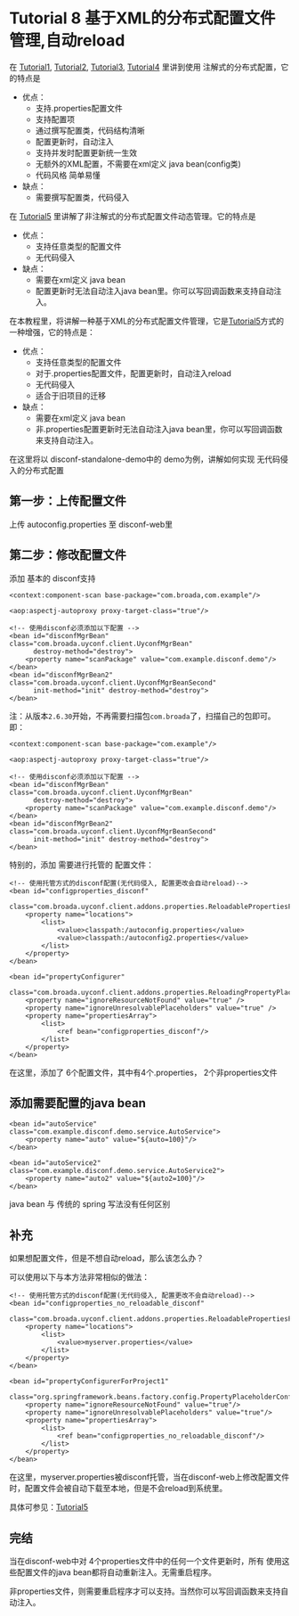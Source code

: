 Tutorial 8 基于XML的分布式配置文件管理,自动reload
=======

在 [Tutorial1](Tutorial1.html), [Tutorial2](Tutorial2.html), [Tutorial3](Tutorial3.html), [Tutorial4](Tutorial4.html)  里讲到使用 注解式的分布式配置，它的特点是 

- 优点：
    - 支持.properties配置文件
    - 支持配置项
    - 通过撰写配置类，代码结构清晰
    - 配置更新时，自动注入
    - 支持并发时配置更新统一生效
    - 无额外的XML配置，不需要在xml定义 java bean(config类)
    - 代码风格 简单易懂
- 缺点：
    - 需要撰写配置类，代码侵入

在 [Tutorial5](Tutorial5.html) 里讲解了非注解式的分布式配置文件动态管理。它的特点是

- 优点：
    - 支持任意类型的配置文件
    - 无代码侵入
- 缺点：
    - 需要在xml定义 java bean
    - 配置更新时无法自动注入java bean里。你可以写回调函数来支持自动注入。
    
在本教程里，将讲解一种基于XML的分布式配置文件管理，它是[Tutorial5](Tutorial5.html)方式的一种增强，它的特点是：

- 优点：
    - 支持任意类型的配置文件
    - 对于.properties配置文件，配置更新时，自动注入reload
    - 无代码侵入
    - 适合于旧项目的迁移
- 缺点：
    - 需要在xml定义 java bean
    - 非.properties配置更新时无法自动注入java bean里，你可以写回调函数来支持自动注入。
    
在这里将以 disconf-standalone-demo中的 demo为例，讲解如何实现 无代码侵入的分布式配置

## 第一步：上传配置文件

上传 autoconfig.properties 至 disconf-web里

## 第二步：修改配置文件

添加 基本的 disconf支持

    <context:component-scan base-package="com.broada,com.example"/>

    <aop:aspectj-autoproxy proxy-target-class="true"/>

    <!-- 使用disconf必须添加以下配置 -->
    <bean id="disconfMgrBean" class="com.broada.uyconf.client.UyconfMgrBean"
          destroy-method="destroy">
        <property name="scanPackage" value="com.example.disconf.demo"/>
    </bean>
    <bean id="disconfMgrBean2" class="com.broada.uyconf.client.UyconfMgrBeanSecond"
          init-method="init" destroy-method="destroy">
    </bean>

注：从版本`2.6.30`开始，不再需要扫描包`com.broada`了，扫描自己的包即可。即：

    <context:component-scan base-package="com.example"/>
    
    <aop:aspectj-autoproxy proxy-target-class="true"/>

    <!-- 使用disconf必须添加以下配置 -->
    <bean id="disconfMgrBean" class="com.broada.uyconf.client.UyconfMgrBean"
          destroy-method="destroy">
        <property name="scanPackage" value="com.example.disconf.demo"/>
    </bean>
    <bean id="disconfMgrBean2" class="com.broada.uyconf.client.UyconfMgrBeanSecond"
          init-method="init" destroy-method="destroy">
    </bean>

特别的，添加 需要进行托管的 配置文件：

    <!-- 使用托管方式的disconf配置(无代码侵入, 配置更改会自动reload)-->
    <bean id="configproperties_disconf"
          class="com.broada.uyconf.client.addons.properties.ReloadablePropertiesFactoryBean">
        <property name="locations">
            <list>
                <value>classpath:/autoconfig.properties</value>
                <value>classpath:/autoconfig2.properties</value>
            </list>
        </property>
    </bean>
    
    <bean id="propertyConfigurer"
          class="com.broada.uyconf.client.addons.properties.ReloadingPropertyPlaceholderConfigurer">
        <property name="ignoreResourceNotFound" value="true" />
        <property name="ignoreUnresolvablePlaceholders" value="true" />
        <property name="propertiesArray">
            <list>
                <ref bean="configproperties_disconf"/>
            </list>
        </property>
    </bean>

在这里，添加了 6个配置文件，其中有4个.properties， 2个非properties文件

## 添加需要配置的java bean


    <bean id="autoService" class="com.example.disconf.demo.service.AutoService">
        <property name="auto" value="${auto=100}"/>
    </bean>

    <bean id="autoService2" class="com.example.disconf.demo.service.AutoService2">
        <property name="auto2" value="${auto2=100}"/>
    </bean>
    
java bean 与 传统的 spring 写法没有任何区别
    
## 补充

如果想配置文件，但是不想自动reload，那么该怎么办？

可以使用以下与本方法非常相似的做法：

    <!-- 使用托管方式的disconf配置(无代码侵入, 配置更改不会自动reload)-->
    <bean id="configproperties_no_reloadable_disconf"
          class="com.broada.uyconf.client.addons.properties.ReloadablePropertiesFactoryBean">
        <property name="locations">
            <list>
                <value>myserver.properties</value>
            </list>
        </property>
    </bean>

    <bean id="propertyConfigurerForProject1"
          class="org.springframework.beans.factory.config.PropertyPlaceholderConfigurer">
        <property name="ignoreResourceNotFound" value="true"/>
        <property name="ignoreUnresolvablePlaceholders" value="true"/>
        <property name="propertiesArray">
            <list>
                <ref bean="configproperties_no_reloadable_disconf"/>
            </list>
        </property>
    </bean>
    
在这里，myserver.properties被disconf托管，当在disconf-web上修改配置文件时，配置文件会被自动下载至本地，但是不会reload到系统里。

具体可参见：[Tutorial5](Tutorial5.html) 
    
## 完结

当在disconf-web中对 4个properties文件中的任何一个文件更新时，所有 使用这些配置文件的java bean都将自动重新注入。无需重启程序。

非properties文件，则需要重启程序才可以支持。当然你可以写回调函数来支持自动注入。



